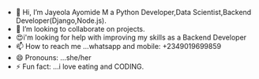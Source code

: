 - 👋 Hi, I’m Jayeola Ayomide M a Python Developer,Data Scientist,Backend Developer(Django,Node.js).
- 💞️ I’m looking to collaborate on projects.
- 😍i'm looking for help with improving my skills as a Backend Developer
- 📫 How to reach me ...whatsapp and mobile: +2349019699859
- 😄 Pronouns: ...she/her
- ⚡ Fun fact: ...i love eating and CODING.

<!---
codesbyakira/codesbyakira is a ✨ special ✨ repository because its `README.md` (this file) appears on your GitHub profile.
You can click the Preview link to take a look at your changes.
--->

